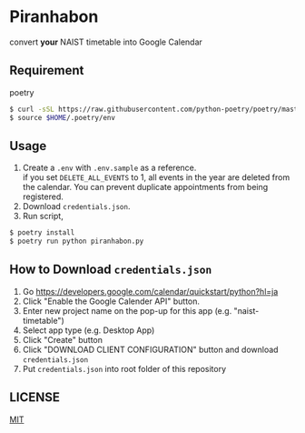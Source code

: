 # Piranhabon

convert **your** NAIST timetable into Google Calendar

## Requirement

poetry

```sh
$ curl -sSL https://raw.githubusercontent.com/python-poetry/poetry/master/get-poetry.py | python -
$ source $HOME/.poetry/env
```

## Usage

1. Create a `.env` with `.env.sample` as a reference.  
   if you set `DELETE_ALL_EVENTS` to 1, all events in the year are deleted from the calendar.
   You can prevent duplicate appointments from being registered.
2. Download `credentials.json`.
3. Run script,

```sh
$ poetry install
$ poetry run python piranhabon.py
```

<!-- ### or Deploying to Heroku

```sh
$ heroku create
$ git push heroku main
$ heroku open
```

or

[![Deploy to Heroku](https://www.herokucdn.com/deploy/button.png)](https://heroku.com/deploy?template=https://github.com/5ebec/piranhabon/tree/main) -->

## How to Download `credentials.json`

1. Go https://developers.google.com/calendar/quickstart/python?hl=ja
1. Click "Enable the Google Calender API" button.
1. Enter new project name on the pop-up for this app (e.g. "naist-timetable")
1. Select app type (e.g. Desktop App)
1. Click "Create" button
1. Click "DOWNLOAD CLIENT CONFIGURATION" button and download `credentials.json`
1. Put `credentials.json` into root folder of this repository

## LICENSE

[MIT](./LICENSE)
